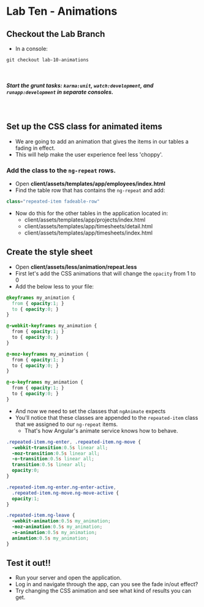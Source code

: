 # Lab Ten - Animations
## Checkout the Lab Branch
- In a console:

```
git checkout lab-10-animations
```
&nbsp;
##### Start the grunt tasks: `karma:unit`, `watch:development`, and `runapp:development` in separate consoles.

&nbsp;
## Set up the CSS class for animated items

* We are going to add an animation that gives the items in our tables a fading in effect.
* This will help make the user experience feel less 'choppy'.

### Add the class to the `ng-repeat` rows.

* Open **client/assets/templates/app/employees/index.html**
* Find the table row that has contains the `ng-repeat` and add:
```javascript
class="repeated-item fadeable-row"
```
* Now do this for the other tables in the application located in:
  * client/assets/templates/app/projects/index.html
  * client/assets/templates/app/timesheets/detail.html
  * client/assets/templates/app/timesheets/index.html

## Create the style sheet

* Open **client/assets/less/animation/repeat.less**
* First let's add the CSS animations that will change the `opacity` from 1 to 0
* Add the below less to your file:

```css
@keyframes my_animation {
  from { opacity:1; }
  to { opacity:0; }
}

@-webkit-keyframes my_animation {
  from { opacity:1; }
  to { opacity:0; }
}

@-moz-keyframes my_animation {
  from { opacity:1; }
  to { opacity:0; }
}

@-o-keyframes my_animation {
  from { opacity:1; }
  to { opacity:0; }
}
```

* And now we need to set the classes that `ngAnimate` expects
* You'll notice that these classes are appended to the `repeated-item` class that we assigned to our `ng-repeat` items.
  * That's how Angular's animate service knows how to behave.

```css
.repeated-item.ng-enter, .repeated-item.ng-move {
  -webkit-transition:0.5s linear all;
  -moz-transition:0.5s linear all;
  -o-transition:0.5s linear all;
  transition:0.5s linear all;
  opacity:0;
}

.repeated-item.ng-enter.ng-enter-active,
  .repeated-item.ng-move.ng-move-active {
  opacity:1;
}

.repeated-item.ng-leave {
  -webkit-animation:0.5s my_animation;
  -moz-animation:0.5s my_animation;
  -o-animation:0.5s my_animation;
  animation:0.5s my_animation;
}
```

## Test it out!!

* Run your server and open the application.
* Log in and navigate through the app, can you see the fade in/out effect?
* Try changing the CSS animation and see what kind of results you can get.
